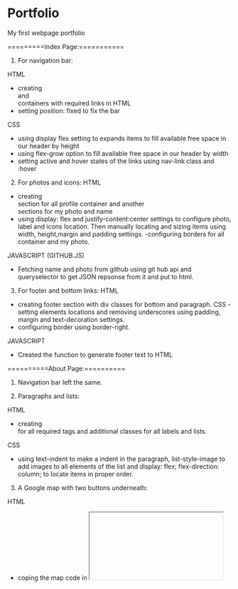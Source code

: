 # Portfolio
My first webpage portfolio 

=========Index Page:===========

1. For navigation bar:

HTML
- creating <div> and <nav> containers with required links in HTML
- setting position: fixed to fix the bar

CSS
- using display flex setting to expands items to fill available free space in our header by height
- using flex-grow option to fill available free space in our header by width
- setting active and hover states of the links using nav-link class and :hover

2. For photos and icons:
HTML
- creating <div> section for all profile container and another <div> sections for my photo and name
- using   display: flex and  justify-content:center settings to configure photo, label and icons  location. Then manually locating and sizing items using width, height,margin and padding settings.
-configuring borders for all container and my photo.

JAVASCRIPT (GITHUB.JS)
- Fetching name and photo from github using git hub api and queryselector to get JSON repsonse from it and put to html.

3. For footer and bottom links:
HTML 
- creating footer section with div classes for bottom and paragraph. 
CSS
-setting elements locations and removing underscores using padding, margin and text-decoration settings.
- configuring border using border-right.

JAVASCRIPT 
- Created the function to generate footer text to HTML


==========About Page:==========

1. Navigation bar left the same.

2. Paragraphs and lists:

HTML 
- creating <div> for all required tags and additional classes for all labels and lists.	

CSS
- using text-indent to make a indent in the paragraph, list-style-image to add images to all elements of the list and   display: flex;
  flex-direction: column; to locate items in proper order.


3. A Google map with two buttons underneath:

HTML
- coping the map code in <iframe> from https://www.embed-map.com ,creating additonal <div>'s class "Map" and class "Buttons" to locate these elements and  arrange buttons on the corners below map.

CSS
- Using  "position: absolute;", padding and margin setting to locate items.

-JAVASCRIPT
-Creating a script with array of links to proper cities and functions for buttons.

4. Footer  left the same.


=========Contact Page:===========

1.Navigation bar left the same.

2. Inputs form:

HTML
- using <form> with <input> and  <label> fields adding onclick function to submit button. 

CSS
- using display: inline-block; and flex-direction: column; to align all the items. 

JAVASCRIPT
-For submit button using script located in FOOTER.JS file. This script disabling submit button when all of the input fields are empty and display entered info when clicking on submit.
 It is not completed in a required way :( ( Submit button becomes enabled when just one of required fields filled in.). WORKING ON IT.
 
NOTE - Managed to do AJAX version of this script (attached), it works better , but have some issues(Need to fill page rate field manually to enable submit button).


ISSUES, QUESTION
- FOOTER LINKS DON'T WORK WELL and ON THE ABOUT PAGE FOOTER not alligned to the left. 
- WHY FOOTER.JS SCRIPT ARE NOT WORKING WELL WITHOUT windows.onload function.
